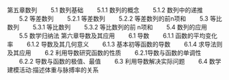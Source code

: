 第五章数列
　　5.1 数列基础
　　5.1.1 数列的概念
　　5.1.2 数列中的递推
　　5.2 等差数列
　　5.2.1 等差数列
　　5.2.2 等差数列的前n项和
　　5.3 等比数列
　　5.3.1 等比数列
　　5.3.2 等比数列的前 n项和
　　5.4 数列的应用
　　5.5 数学归纳法
第六章导数及其应用
　　6.1 导数
　　6.1.1 函数的平均变化率
　　6.1.2 导数及其几何意义
　　6.1.3 基本初等函数的导数
　　6.1.4 求导法则及其应用
　　6.2 利用导数研究函数的性质
　　6.2.1导数与函数的单调性
　　6.2.2 导数与函数的极值、最值
　　6.3 利用导数解决实际问题
　　6.4 数学建模活动:描述体重与脉搏率的关系